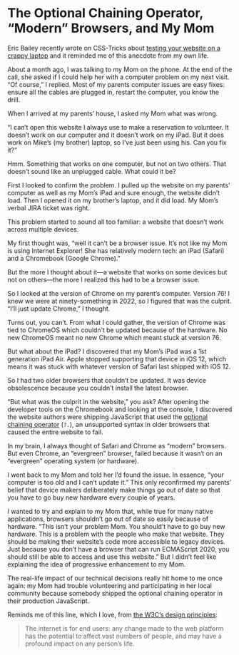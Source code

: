 # The Optional Chaining Operator, “Modern” Browsers, and My Mom

Eric Bailey recently wrote on CSS-Tricks about [testing your website on a crappy laptop](https://css-tricks.com/test-your-product-on-a-crappy-laptop/) and it reminded me of this anecdote from my own life.

About a month ago, I was talking to my Mom on the phone. At the end of the call, she asked if I could help her with a computer problem on my next visit. “Of course,” I replied. Most of my parents computer issues are easy fixes: ensure all the cables are plugged in, restart the computer, you know the drill.

When I arrived at my parents’ house, I asked my Mom what was wrong.

“I can’t open this website I always use to make a reservation to volunteer. It doesn’t work on our computer and it doesn’t work on my iPad. But it does work on Mike’s (my brother) laptop, so I’ve just been using his. Can you fix it?”

Hmm. Something that works on one computer, but not on two others. That doesn’t sound like an unplugged cable. What could it be?

First I looked to confirm the problem. I pulled up the website on my parents’ computer as well as my Mom’s iPad and sure enough, the website didn’t load. Then I opened it on my brother’s laptop, and it did load. My Mom’s verbal JIRA ticket was right.

This problem started to sound all too familiar: a website that doesn’t work across multiple devices.

My first thought was, “well it can’t be a browser issue. It’s not like my Mom is using Internet Explorer! She has relatively modern tech: an iPad (Safari) and a Chromebook (Google Chrome).”

But the more I thought about it—a website that works on some devices but not on others—the more I realized this had to be a browser issue.

So I looked at the version of Chrome on my parent’s computer. Version 76! I knew we were at ninety-something in 2022, so I figured that was the culprit. “I’ll just update Chrome,” I thought.

Turns out, you can’t. From what I could gather, the version of Chrome was tied to ChromeOS which couldn’t be updated because of the hardware. No new ChromeOS meant no new Chrome which meant stuck at version 76.

But what about the iPad? I discovered that my Mom’s iPad was a 1st generation iPad Air. Apple stopped supporting that device in iOS 12, which means it was stuck with whatever version of Safari last shipped with iOS 12.

So I had two older browsers that couldn’t be updated. It was device obsolescence because you couldn’t install the latest browser.

“But what was the culprit in the website,” you ask? After opening the developer tools on the Chromebook and looking at the console, I discovered the website authors were shipping JavaScript that used the [optional chaining operator](https://developer.mozilla.org/en-US/docs/Web/JavaScript/Reference/Operators/Optional_chaining) (`?.`), an unsupported syntax in older browsers that caused the entire website to fail.

In my brain, I always thought of Safari and Chrome as “modern” browsers. But even Chrome, an “evergreen” browser, failed because it wasn‘t on an “evergreen” operating system (or hardware).

I went back to my Mom and told her I’d found the issue. In essence, “your computer is too old and I can’t update it.” This only reconfirmed my parents’ belief that device makers deliberately make things go out of date so that you have to go buy new hardware every couple of years.

I wanted to try and explain to my Mom that, while true for many native applications, browsers shouldn’t go out of date so easily because of hardware. “This isn’t your problem Mom. You should’t have to go buy new hardware. This is a problem with the people who make that website. They should be making their website’s code more accessible to legacy devices. Just because you don’t have a browser that can run ECMAScript 2020, you should still be able to access and use this website.” But I didn’t feel like explaining the idea of progressive enhancement to my Mom.

The real-life impact of our technical decisions really hit home to me once again: my Mom had trouble volunteering and participating in her local community because somebody shipped the optional chaining operator in their production JavaScript. 

Reminds me of this line, which I love, from [the W3C’s design principles](https://www.w3.org/TR/design-principles/):

> The internet is for end users: any change made to the web platform has the potential to affect vast numbers of people, and may have a profound impact on any person’s life.